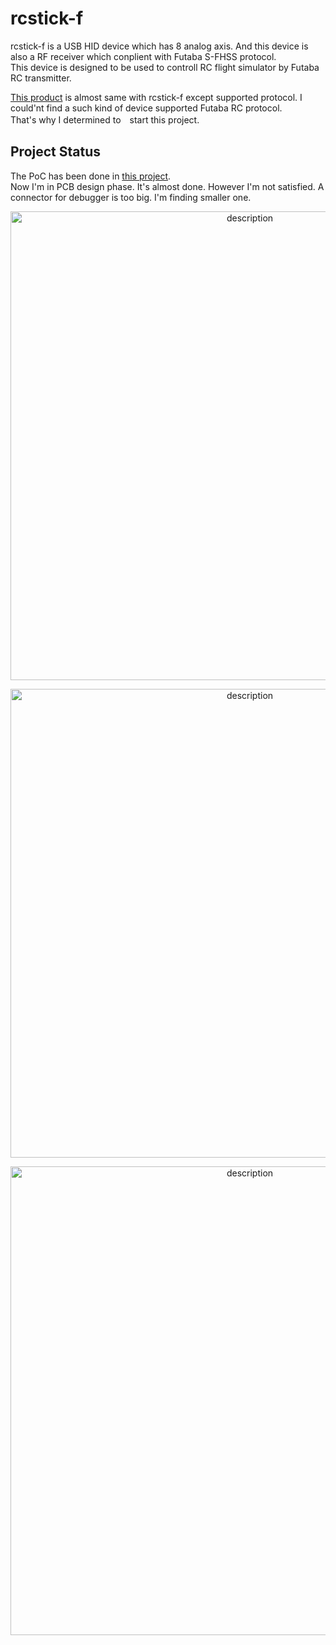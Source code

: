 rcstick-f
====

rcstick-f is a USB HID device which has 8 analog axis.
And this device is also a RF receiver which conplient with Futaba S-FHSS protocol.<br>
This device is designed to be used to controll RC flight simulator by Futaba RC transmitter.

[This product](https://www.google.com/search?q=WS1000+Spektrum&rlz=1C5CHFA_enJP742JP742&oq=WS1000+Spektrum&aqs=chrome..69i57j0l5.14185j0j8&sourceid=chrome&ie=UTF-8) is almost same with rcstick-f except supported protocol. I could'nt find a such kind of device supported Futaba RC protocol.<br>
That's why I determined to　start this project.

## Project Status
The PoC has been done in [this project](https://github.com/opiopan/sfhss-study).<br>
Now I'm in PCB design phase. It's almost done. However I'm not satisfied. A connector for debugger is too big. I'm finding smaller one.

<p align="center">
<img alt="description" src="https://raw.githubusercontent.com/wiki/opiopan/rcstick-f/images/eagle.png" width=750>
</p>

<p align="center">
<img alt="description" src="https://raw.githubusercontent.com/wiki/opiopan/rcstick-f/images/front.png" width=750>
</p>

<p align="center">
<img alt="description" src="https://raw.githubusercontent.com/wiki/opiopan/rcstick-f/images/back.png" width=750>
</p>
